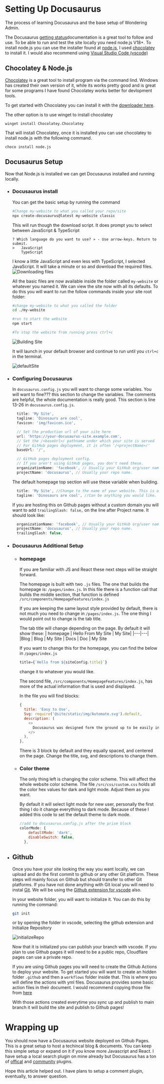 # Setting Up Docusaurus
The process of learning Docusaurus and the base setup of Wondering Admin. 

<!--intro-->

The Docusaurus [getting status](https://docusaurus.io/docs/installation)documentation is a great tool to follow and use. To be able to run and test the site locally you need node.js V18+. To install node.js you can use the installer found at [node.js](https://nodejs.org/en/download/package-manager), I used [chocolatey](https://chocolatey.org/install) to install it. I would also recommend using [Visual Studio Code (vscode)](https://code.visualstudio.com/)

## Chocolatey & Node.js
[Chocolatey](https://chocolatey.org/) is a great tool to install program via the command lind. Windows has created their own version of it, while its works pretty good and is great for some programs I have found Chocolatey works better for devlopment tools.

To get started with Chocolatey you can install it with the [downloader here](https://chocolatey.org/install#generic). 

The other option is to use winget to install chocolatey 
```
winget install Chocolatey.Chocolatey
```
That will install Chocolatey, once it is installed you can use chocolatey to install node.js with the following command. 
```
choco install node.js
```

## Docusaurus Setup

Now that Node.js is installed we can get Docusaurus installed and running locally. 

- ### Docusaurus install

  You can get the basic setup by running the command 
  ``` bash
  #Change my-website to what you called your repo/site 
  npx create-docusaurus@latest my-website classic
  ```
  This will run though the download script. It does prompt you to select between JavaScript & TypeScript
  ``` 
  ? Which language do you want to use? » - Use arrow-keys. Return to submit.
  >   JavaScript
      TypeScript
  ```
 
  I know a little JavaScript and even less with TypeScript, I selected JavaScript. It will take a minute or so and download the required files. 
  ![Downloading files](./img/create-docusaurus-out1.png)

  All the basic files are now available inside the folder called `my-website` or whatever you named it. We can view the site now with all its defaults. To do this you will want to run the follow commands inside your site root folder:
  ``` bash
  #change my-website to what you called the folder
  cd ./my-website

  #run to start the website
  npm start

  #To stop the website from running press ctrl+c
  ```
  ![Building Site](./img/npmstart.png)

  It will launch in your default browser and continue to run until you `ctrl+c` in the terminal. 

  ![defaultSite](./img/DefaultSite.png)

- ### Configuring Docusaurus

  In `docusaurus.config.js` you will want to change some variables. You will want to fine??? this section to change the variables. The comments are helpful, the whole documentation is really good. This section is line 13-26 in `docusaurus.config.js`. 
  ```js
    title: 'My Site',
    tagline: 'Dinosaurs are cool',
    favicon: 'img/favicon.ico',

    // Set the production url of your site here
    url: 'https://your-docusaurus-site.example.com',
    // Set the /<baseUrl>/ pathname under which your site is served
    // For GitHub pages deployment, it is often '/<projectName>/'
    baseUrl: '/',

    // GitHub pages deployment config.
    // If you aren't using GitHub pages, you don't need these.
    organizationName: 'facebook', // Usually your GitHub org/user name.
    projectName: 'docusaurus', // Usually your repo name.
  ```

  The default homepage top section will use these variable when building. 
  ```js
    title: 'My Site', //Change to the name of your website. This is also used in title tab
    tagline: 'Dinosaurs are cool', //Can be anything you would like. 
  ```

  If you are hosting this on Github pages without a custom domain you will want to add `trailingSlash: false,` on the line after Project name. It should look like: 
  ```js
    organizationName: 'facebook', // Usually your GitHub org/user name.
    projectName: 'docusaurus', // Usually your repo name.
    trailingSlash: false,
  ```

- ### Docusaurus Additional Setup

  - ### homepage
    If you are familiar with JS and React these next steps will be straight forward. 

    The homepage is built with two `.js` files. The one that builds the homepage is: `/pages/index.js`. In this file there is a function call that builds the middle section, that function is defined `/src/components/HomepageFeatures/index.js`

    If you are keeping the same layout style provided by default, there is not much you need to change in `/pages/index.js`. The one thing I would point out to change is the tab title. 

    The tab title will change depending on the page. By default it will show these:
    | homepage | Hello From My Site \| My Site|
    |---|---|
    |Blog | Blog \| My Site 
    | Docs | Doc \| My Site

    If you want to change this for the homepage, you can find the below in `/pages/index.js`
    ```js
    title={`Hello from ${siteConfig.title}`}
    ```
    change it to whatever you would like. 


    The second file, `/src/components/HomepageFeatures/index.js`, has more of the actual information that is used and displayed. 

    In the file you will find blocks:
    ```js
    {
      title: 'Easy to Use',
      Svg: require('@site/static/img/Automate.svg').default,
      description: (
        <>
          Docusaurus was designed form the ground up to be easily installed and used to get your website up and running quickly. 
        </>
      ),
    },
    ```
    There is 3 block by default and they equally spaced, and centered on the page. Change the title, svg, and descriptions to change them. 

  - ### Color theme
    The only thing left is changing the color scheme. This will affect the whole website color scheme. The file `/src/css/custom.css` holds all the color hex values for dark and light mode. Adjust them as you want. 

    By default it will select light mode for new user, personally the first thing I do it change everything to dark mode. Because of these I added this code to set the default theme to dark mode. 
    ```js
    //add to docusaurus.config.js after the prism block
    colorMode: {
        defaultMode: 'dark',
        disableSwitch: false,
      },
    ```


- ## Github
  Once you have your site looking the way you want locally, we can upload and do the first commit to github or any other Git platform. These steps will mainly focus on Github but should transfer to other Git platforms. If you have not done anything with Git local you will need to instal [Git](https://git-scm.com/). We will be using the [Github extension for vscode](https://code.visualstudio.com/docs/sourcecontrol/Github) also. 

  In your website folder, you will want to initialize it. You can do this by running the command:
  ``` bash 
  git init
  ```
  or by opening the folder in vscode, selecting the github extension and Initialize Repository

  ![initializeRepo](./img/Code_qT03RB2FVe.png)

  Now that it is initialized you can publish your branch with vscode. If you plan to use Github pages it will need to be a public repo, Cloudflare pages can use a private repo. 

  If you are using Github pages you will need to create the Github Actions to deploy your website. To get started you will want to create an hidden folder `.github` and then a `workflows` folder inside that. This is where you will define the actions with yml files. Docusaurus provides some basic action files in their document. I would recommend copying those file from [here](https://docusaurus.io/docs/deployment#triggering-deployment-with-github-actions)

  With those actions created everytime you sync up and publish to main branch it will build the site and publish to Github pages!

# Wrapping up
You should now have a Docusaurus website deployed on Github Pages. This is a great setup to host a techincal blog & documents. You can keep this simple setup or expand on it if you know more Javascript and React. I have setup a local search plugin on mine already but Docusaurus has a ton of [offical](https://docusaurus.io/docs/api/plugins0) and [community](https://docusaurus.io/community/resources#community-plugins) plugins. 

Hope this article helped out. I have plans to setup a comment plugin, eventually, to answer question. 